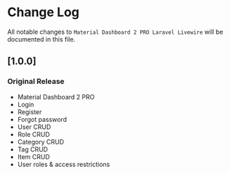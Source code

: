 # Change Log
All notable changes to `Material Dashboard 2 PRO Laravel Livewire`  will be documented in this file.

## [1.0.0]
### Original Release
- Material Dashboard 2 PRO
- Login
- Register
- Forgot password
- User CRUD
- Role CRUD
- Category CRUD
- Tag CRUD
- Item CRUD
- User roles & access restrictions
